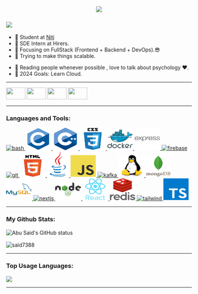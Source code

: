  <!--
- 👋 Hi, I’m Rahul Phoolbhati
- Student at [Nitj](https://www.nitj.ac.in/)

- 🌱 I’m currently learning  Javascript
-->
<!-- - 👀 I’m interested in ...
:
- 💞️ I’m looking to collaborate on ...
 ... -->
 <!--
 - 📫 How to reach me - &nbsp; [Twitter](https://twitter.com/Rahul_lrnit) &nbsp; &nbsp; &nbsp; [Linkedin](https://www.linkedin.com/in/rahul-phoolbhati-14732622a/)
- 📝 Read my blogs - [Hashnode](https://hashnode.com/@RahulLrnit)
-->
<!---

Rahul-Phoolbhati/Rahul-Phoolbhati is a ✨ special ✨ repository because its `README.md` (this file) appears on your GitHub profile.
You can click the Preview link to take a look at your changes.
--->


<h1 align="center">
  <a href="https://git.io/typing-svg">
    <img src="https://readme-typing-svg.herokuapp.com/?lines=Hi,+There!+👋;I+am+Rahul+Phoolbhati.;Nice+to+meet+you!&center=true&size=30">
  </a>
</h1>

![](https://komarev.com/ghpvc/?username=Rahul-Phoolbhati&color=brightgreen)

- 📘 Student at [Nitj](https://www.nitj.ac.in/)
- 🏢 SDE Intern at Hirers.
- 🔭 Focusing on FullStack (Frontend + Backend + DevOps).😎
- 🌱 Trying to make things scalable.
<!-- 💻 I love exploring new tech stacks and building cool stuff. -->
- 📰 Reading people whenever possible , love to talk about psychology ❤.
- 🥅 2024 Goals: Learn Cloud.

---


<p align="left"> 
 <a href="https://www.linkedin.com/in/rahul-phoolbhati-14732622a" target="_blank" rel="noreferrer"><img src="https://raw.githubusercontent.com/danielcranney/readme-generator/main/public/icons/socials/linkedin.svg" width="52" height="32" /></a> 
 <a href="https://www.twitter.com/rahul_lrnit" target="_blank" rel="noreferrer"><img src="https://raw.githubusercontent.com/danielcranney/readme-generator/main/public/icons/socials/twitter.svg" width="52" height="32" /></a>
 <a href="http://www.instagram.com/rahul_the_confused" target="_blank" rel="noreferrer"><img src="https://raw.githubusercontent.com/danielcranney/readme-generator/main/public/icons/socials/instagram.svg" width="52" height="32" /></a> 
<!--  <a href="http://www.medium.com/@COde_CrAck" target="_blank" rel="noreferrer"><img src="https://raw.githubusercontent.com/danielcranney/readme-generator/main/public/icons/socials/medium.svg" width="52" height="32" /></a>  -->
 <a href="https://hashnode.com/@RahulLrnit" target="_blank" rel="noreferrer"><img src="https://raw.githubusercontent.com/danielcranney/readme-generator/main/public/icons/socials/hashnode.svg" width="52" height="32" /></a> 
</p>

---


<h3 align="left">Languages and Tools:</h3>
<p align="left"> <a href="https://www.gnu.org/software/bash/" target="_blank" rel="noreferrer"> <img src="https://www.vectorlogo.zone/logos/gnu_bash/gnu_bash-icon.svg" alt="bash" width="70" height="60"/> </a> 
 <a href="https://www.cprogramming.com/" target="_blank" rel="noreferrer"> <img src="https://raw.githubusercontent.com/devicons/devicon/master/icons/c/c-original.svg" alt="c" width="70" height="60"/> </a> 
 <a href="https://www.w3schools.com/cpp/" target="_blank" rel="noreferrer"> <img src="https://raw.githubusercontent.com/devicons/devicon/master/icons/cplusplus/cplusplus-original.svg" alt="cplusplus" width="70" height="60"/> </a> 
 <a href="https://www.w3schools.com/css/" target="_blank" rel="noreferrer"> <img src="https://raw.githubusercontent.com/devicons/devicon/master/icons/css3/css3-original-wordmark.svg" alt="css3" width="70" height="60"/> </a> 
 <a href="https://www.docker.com/" target="_blank" rel="noreferrer"> <img src="https://raw.githubusercontent.com/devicons/devicon/master/icons/docker/docker-original-wordmark.svg" alt="docker" width="70" height="60"/> </a> 
 <a href="https://expressjs.com" target="_blank" rel="noreferrer"> <img src="https://raw.githubusercontent.com/devicons/devicon/master/icons/express/express-original-wordmark.svg" alt="express" width="70" height="60"/> </a> 
 <a href="https://firebase.google.com/" target="_blank" rel="noreferrer"> <img src="https://www.vectorlogo.zone/logos/firebase/firebase-icon.svg" alt="firebase" width="70" height="60"/> </a> 
 <a href="https://git-scm.com/" target="_blank" rel="noreferrer"> <img src="https://www.vectorlogo.zone/logos/git-scm/git-scm-icon.svg" alt="git" width="60" height="70"/> </a> 
 <a href="https://www.w3.org/html/" target="_blank" rel="noreferrer"> <img src="https://raw.githubusercontent.com/devicons/devicon/master/icons/html5/html5-original-wordmark.svg" alt="html5" width="70" height="60"/> </a> 
 <a href="https://www.java.com" target="_blank" rel="noreferrer"> <img src="https://raw.githubusercontent.com/devicons/devicon/master/icons/java/java-original.svg" alt="java" width="60" height="70"/> </a> 
 <a href="https://developer.mozilla.org/en-US/docs/Web/JavaScript" target="_blank" rel="noreferrer"> <img src="https://raw.githubusercontent.com/devicons/devicon/master/icons/javascript/javascript-original.svg" alt="javascript" width="70" height="60"/> </a> 
 <a href="https://kafka.apache.org/" target="_blank" rel="noreferrer"> <img src="https://www.vectorlogo.zone/logos/apache_kafka/apache_kafka-icon.svg" alt="kafka" width="60" height="70"/> </a> 
 <a href="https://www.linux.org/" target="_blank" rel="noreferrer"> <img src="https://raw.githubusercontent.com/devicons/devicon/master/icons/linux/linux-original.svg" alt="linux" width="70" height="60"/> </a>
 <a href="https://www.mongodb.com/" target="_blank" rel="noreferrer"> <img src="https://raw.githubusercontent.com/devicons/devicon/master/icons/mongodb/mongodb-original-wordmark.svg" alt="mongodb" width="70" height="60"/> </a> 
 <a href="https://www.mysql.com/" target="_blank" rel="noreferrer"> <img src="https://raw.githubusercontent.com/devicons/devicon/master/icons/mysql/mysql-original-wordmark.svg" alt="mysql" width="70" height="60"/> </a> 
 <a href="https://nextjs.org/" target="_blank" rel="noreferrer"> <img src="https://cdn.worldvectorlogo.com/logos/nextjs-2.svg" alt="nextjs" width="70" height="60"/> </a> 
 <a href="https://nodejs.org" target="_blank" rel="noreferrer"> <img src="https://raw.githubusercontent.com/devicons/devicon/master/icons/nodejs/nodejs-original-wordmark.svg" alt="nodejs" width="70" height="60"/> </a> 
 <a href="https://reactjs.org/" target="_blank" rel="noreferrer"> <img src="https://raw.githubusercontent.com/devicons/devicon/master/icons/react/react-original-wordmark.svg" alt="react" width="70" height="60"/> </a> 
 <a href="https://redis.io" target="_blank" rel="noreferrer"> <img src="https://raw.githubusercontent.com/devicons/devicon/master/icons/redis/redis-original-wordmark.svg" alt="redis" width="70" height="60"/> </a> 
 <a href="https://tailwindcss.com/" target="_blank" rel="noreferrer"> <img src="https://www.vectorlogo.zone/logos/tailwindcss/tailwindcss-icon.svg" alt="tailwind" width="70" height="60"/> </a> 
 <a href="https://www.typescriptlang.org/" target="_blank" rel="noreferrer"> <img src="https://raw.githubusercontent.com/devicons/devicon/master/icons/typescript/typescript-original.svg" alt="typescript" width="70" height="60"/> </a> </p>

---


### My Github Stats:

<p>
  <img align="center" src="https://github-readme-stats.vercel.app/api?username=Rahul-Phoolbhati&show_icons=true&include_all_commits=true&theme=algolia&hide_border=true" alt="Abu Said's GitHub status" />
</p>
<p>
  <img align="center" src="https://github-readme-streak-stats.herokuapp.com/?user=Rahul-Phoolbhati&theme=algolia" alt="said7388" />
</p>

---

### Top Usage Languages:

<img align="center" src="https://github-readme-stats.vercel.app/api/top-langs/?username=Rahul-Phoolbhati&layout=compact&theme=algolia&hide_border=true&&langs_count=10" />

---
